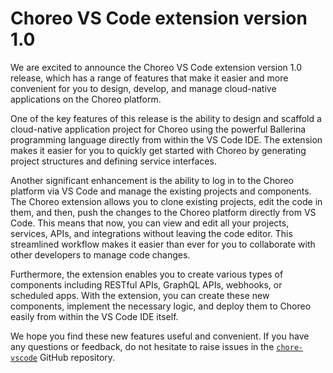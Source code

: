 # Choreo VS Code extension version 1.0

We are excited to announce the Choreo VS Code extension version 1.0 release, which has a range of features that make it easier and more convenient for you to design, develop, and manage cloud-native applications on the Choreo platform.

One of the key features of this release is the ability to design and scaffold a cloud-native application project for Choreo using the powerful Ballerina programming language directly from within the VS Code IDE. The extension makes it easier for you to quickly get started with Choreo by generating project structures and defining service interfaces.

Another significant enhancement is the ability to log in to the Choreo platform via VS Code and manage the existing projects and components. The Choreo extension allows you to clone existing projects, edit the code in them, and then, push the changes to the Choreo platform directly from VS Code. This means that now, you can view and edit all your projects, services, APIs, and integrations without leaving the code editor. This streamlined workflow makes it easier than ever for you to collaborate with other developers to manage code changes.

Furthermore, the extension enables you to create various types of components including RESTful APIs, GraphQL APIs, webhooks, or scheduled apps. With the extension, you can create these new components, implement the necessary logic, and deploy them to Choreo easily from within the VS Code IDE itself.

We hope you find these new features useful and convenient. If you have any questions or feedback, do not hesitate to raise issues in the [`chore-vscode`](https://github.com/wso2/choreo-vscode) GitHub repository.
